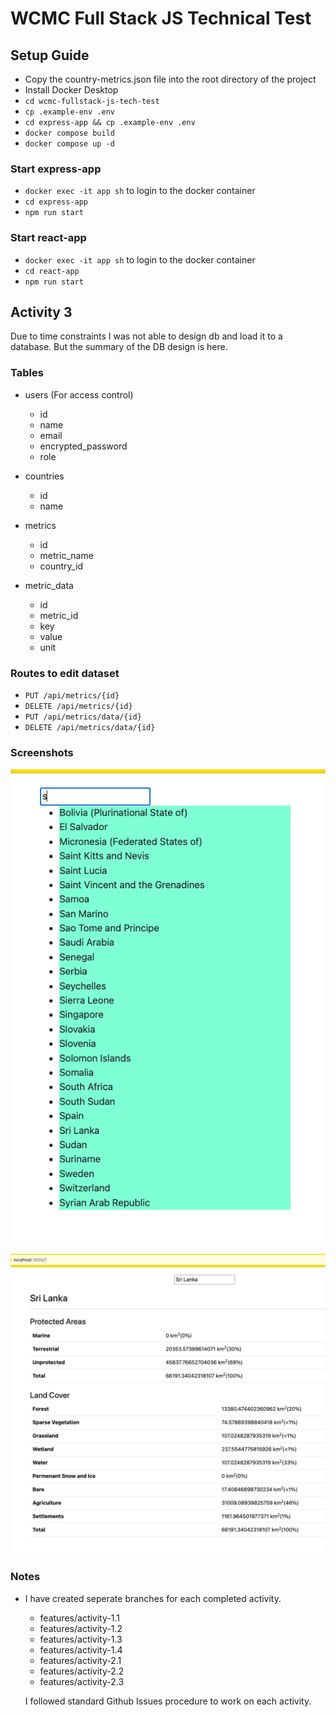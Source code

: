 # WCMC Full Stack JS Technical Test

## Setup Guide

- Copy the country-metrics.json file into the root directory of the project
- Install Docker Desktop
- `cd wcmc-fullstack-js-tech-test`
- `cp .example-env .env`
- `cd express-app && cp .example-env .env`
- `docker compose build`
- `docker compose up -d`

### Start express-app

- `docker exec -it app sh` to login to the docker container
- `cd express-app`
- `npm run start`

### Start react-app

- `docker exec -it app sh` to login to the docker container
- `cd react-app`
- `npm run start`

## Activity 3

Due to time constraints I was not able to design db and load it to a database. But the summary of the DB design is here.

### Tables

- users (For access control)

  - id
  - name
  - email
  - encrypted_password
  - role

- countries

  - id  
  - name

- metrics

  - id
  - metric_name
  - country_id

- metric_data
  
  - id
  - metric_id
  - key
  - value
  - unit

### Routes to edit dataset

- `PUT /api/metrics/{id}`
- `DELETE /api/metrics/{id}`
- `PUT /api/metrics/data/{id}`
- `DELETE /api/metrics/data/{id}`

### Screenshots

![Countries](./screenshots/country-list.png)

![Metrics](./screenshots/metrics-page.png)

### Notes

- I have created seperate branches for each completed activity.
  - features/activity-1.1
  - features/activity-1.2
  - features/activity-1.3
  - features/activity-1.4
  - features/activity-2.1
  - features/activity-2.2
  - features/activity-2.3

  I followed standard Github Issues procedure to work on each activity.
  